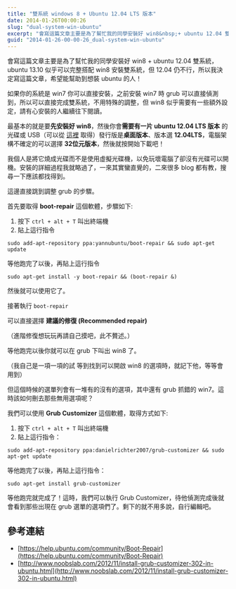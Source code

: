 ```yaml
---
title: "雙系統 windows 8 + Ubuntu 12.04 LTS 版本"
date: 2014-01-26T00:00:26
slug: "dual-system-win-ubuntu"
excerpt: "會寫這篇文章主要是為了幫忙我的同學安裝好 win8&nbsp;+ ubuntu 12.04 雙系統，ubunt&#8230;"
guid: "2014-01-26-00-00-26_dual-system-win-ubuntu"
---
```

會寫這篇文章主要是為了幫忙我的同學安裝好 win8 + ubuntu 12.04 雙系統，ubuntu 13.10 似乎可以完整搭配 win8 安裝雙系統，但 12.04 仍不行，所以我決定寫這篇文章，希望能幫助到想裝 ubuntu 的人！

如果你的系統是 win7 你可以直接安裝，之前安裝 win7 時 grub 可以直接偵測到，所以可以直接完成雙系統，不用特殊的調整，但 win8 似乎需要有一些額外設定，請有心安裝的人繼續往下閱讀。

最基本的就是要**先安裝好 win8**，然後你會**需要有一片 ubuntu 12.04 LTS 版本** 的光碟或 USB（可以從 [這裡](http://www.ubuntu-tw.org/modules/tinyd0/) 取得）發行版是**桌面版本**、版本選 **12.04LTS**，電腦架構不確定的可以選擇 **32位元版本**，然後就按開始下載吧！

我個人是將它燒成光碟而不是使用虛擬光碟機，以免玩壞電腦了卻沒有光碟可以開機。安裝的詳細過程我就略過了，一來其實蠻直覺的，二來很多 blog 都有教，搜尋一下應該都找得到。

這邊直接跳到調整 grub 的步驟。

首先要取得 **boot-repair** 這個軟體，步驟如下:

1.  按下 `ctrl + alt + T` 叫出終端機
2.  貼上這行指令

```shell
sudo add-apt-repository ppa:yannubuntu/boot-repair && sudo apt-get update
```

等他跑完了以後，再貼上這行指令

```shell
sudo apt-get install -y boot-repair && (boot-repair &)
```

然後就可以使用它了。

接著執行 `boot-repair`

可以直接選擇 **建議的修復 (Recommended repair)**

（進階修復想玩玩再請自己摸吧，此不贅述。）

等他跑完以後你就可以在 grub 下叫出 win8 了。

（我自己是一項一項的試 等到找到可以開啟 win8 的選項時，就記下他，等等會用到）

但這個時候的選單列會有一堆有的沒有的選項，其中還有 grub 抓錯的 win7。這時該如何刪去那些無用選項呢？

我們可以使用 **Grub Customizer** 這個軟體，取得方式如下:

1.  按下 `ctrl + alt + T` 叫出終端機
2.  貼上這行指令：

```shell
sudo add-apt-repository ppa:danielrichter2007/grub-customizer && sudo apt-get update
```

等他跑完了以後，再貼上這行指令：

```shell
sudo apt-get install grub-customizer
```

等他跑完就完成了！這時，我們可以執行 Grub Customizer，待他偵測完成後就會看到那些出現在 grub 選單的選項們了。剩下的就不用多說，自行編輯吧。

參考連結
----

* [https://help.ubuntu.com/community/Boot-Repair](https://help.ubuntu.com/community/Boot-Repair)
* [http://www.noobslab.com/2012/11/install-grub-customizer-302-in-ubuntu.html](http://www.noobslab.com/2012/11/install-grub-customizer-302-in-ubuntu.html)
